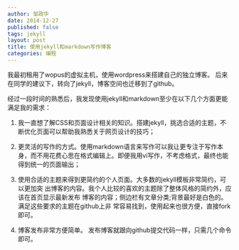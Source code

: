 ```yaml
---
author: 邹政华
date: 2014-12-27
published: false
tags: jekyll
layout: post
title: 使用jekyll和markdown写作博客
categories: 编程
---
```




我最初租用了wopus的虚拟主机，使用wordpress来搭建自己的独立博客。
后来在同学的建议下，转向了jekyll，博客空间也迁移到了github。

经过一段时间的熟悉后，我发现使用jekyll和markdown至少在以下几个方面更能满足我的需求：

1. 我一直想了解CSS和页面设计相关的知识。搭建jekyll，挑选合适的主题，不断优化页面可以帮助我熟悉关于网页设计的技巧；

2. 更灵活的写作的方式。使用markdown语言来写作可以我让更专注于写作本身，而不用花费心思在格式编辑上。即便我用vi写作，不考虑格式，最终也能得到统一的页面输出；

3. 使用合适的主题来得到更简约的个人页面。大多数的jekyll模板非常简约，可以更加突
出博客的内容。我个人比较的喜欢的主题除了整体风格的简约外，应该在首页显示最新发布
博客的内容；侧边栏有文章分类;背景最好是白色的。满足这些要求的主题在github上非
常容易找到，使用起来也很方便，直接fork即可。

4. 博客发布非常方便简单。 发布博客就跟向github提交代码一样，只需几个命令即可。


